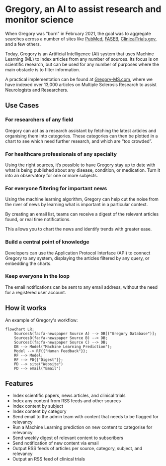 # Gregory, an AI to assist research and monitor science

When Gregory was "born" in February 2021, the goal was to aggregate searches across a number of sites like [PubMed](https://pubmed.ncbi.nlm.nih.gov/), [FASEB](https://faseb.onlinelibrary.wiley.com/), [ClinicalTrials.gov](https://clinicaltrials.gov/), and a few others. 

Today, Gregory is an Artificial Intelligence (AI) system that uses Machine Learning (ML) to index articles from any number of sources. Its focus is on scientific research, but can be used for any number of purposes where the main obstacle is to filter information. 

A practical implementation can be found at [Gregory-MS.com](https://gregory-ms.com), where we have indexed over 13,000 articles on Multiple Sclerosis Research to assist Neurologists and Researchers.

## Use Cases

### For researchers of any field

Gregory can act as a research assistant by fetching the latest articles and organising them into categories. These categories can then be plotted in a chart to see which need further research, and which are “too crowded”.

### For healthcare professionals of any specialty

Using the right sources, it’s possible to have Gregory stay up to date with what is being published about any disease, condition, or medication. Turn it into an observatory for one or more subjects.

### For everyone filtering for important news

Using the machine learning algorithm, Gregory can help cut the noise from the river of news by learning what is important in a particular context. 

By creating an email list, teams can receive a digest of the relevant articles found, or real time notifications.

This allows you to chart the news and identify trends with greater ease.

### Build a central point of knowledge

Developers can use the Application Protocol Interface (API) to connect Gregory to any system, displaying the articles filtered by any query, or embedding the charts.

### Keep everyone in the loop

The email notifications can be sent to any email address, without the need for a registered user account.

## How it works

An example of Gregory's workflow:

```mermaid
flowchart LR;
    SourcesA(fa:fa-newspaper Source A) --> DB[("Gregory Database")];
    SourcesB(fa:fa-newspaper Source B) --> DB;
    SourcesC(fa:fa-newspaper Source C) --> DB;
    DB --> Model("Machine Learning Prediction");
    Model --> RF{{"Human Feedback"}};
    RF --> Model;
    RF --> PD{{"Digest"}};
    PD --> site("Website")
    PD --> email("Email")
```



## Features

- Index scientific papers, news articles, and clinical trials
- Index any content from RSS feeds and other sources
- Index content by subject
- Index content by category
- Send email to the admin team with content that needs to be flagged for relevancy
- Run a Machine Learning prediction on new content to categorise for relevancy
- Send weekly digest of relevant content to subscribers
- Send notification of new content via email
- Output RSS feeds of articles per source, category, subject, and relevancy
- Output an RSS feed of clinical trials

